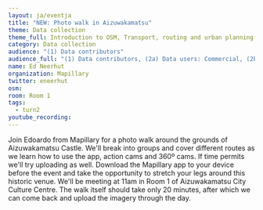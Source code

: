 ```yaml
---
layout: ja/eventja
title: "NEW: Photo walk in Aizuwakamatsu"
theme: Data collection
theme_full: Introduction to OSM, Transport, routing and urban planning
category: Data collection
audience: "(1) Data contributors"
audience_full: "(1) Data contributors, (2a) Data users: Commercial, (2b) Data users: Non-profit and public service, (2c) Data users: Personal"
name: Ed Neerhut
organization: Mapillary
twitter: eneerhut
osm:
room: Room 1
tags:
  - turn2
youtube_recording: 
---
```

Join Edoardo from Mapillary for a photo walk around the grounds of Aizuwakamatsu Castle. We'll break into groups and cover different routes as we learn how to use the app, action cams and 360º cams. If time permits we'll try uploading as well. Download the Mapillary app to your device before the event and take the opportunity to stretch your legs around this historic venue. We'll be meeting at 11am in Room 1 of Aizuwakamatsu City Culture Centre. The walk itself should take only 20 minutes, after which we can come back and upload the imagery through the day.
